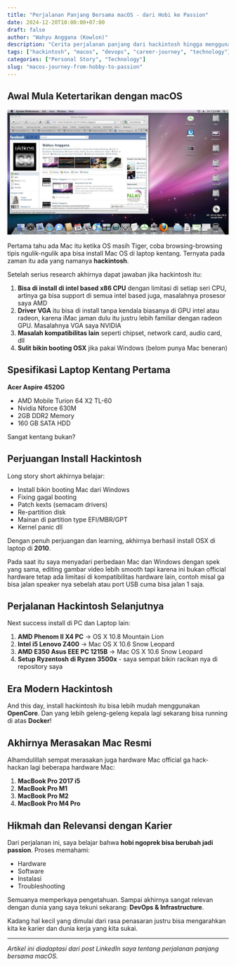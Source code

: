 ```yaml
---
title: "Perjalanan Panjang Bersama macOS - dari Hobi ke Passion"
date: 2024-12-20T10:00:00+07:00
draft: false
author: "Wahyu Anggana (Kowlon)"
description: "Cerita perjalanan panjang dari hackintosh hingga menggunakan Mac resmi, dan bagaimana hobi ngoprek berubah menjadi passion yang relevan dengan karier DevOps."
tags: ["hackintosh", "macos", "devops", "career-journey", "technology"]
categories: ["Personal Story", "Technology"]
slug: "macos-journey-from-hobby-to-passion"
---
```


## Awal Mula Ketertarikan dengan macOS

![macOS Journey](macos.jpeg)

Pertama tahu ada Mac itu ketika OS masih Tiger, coba browsing-browsing tipis ngulik-ngulik apa bisa install Mac OS di laptop kentang. Ternyata pada zaman itu ada yang namanya **hackintosh**.

Setelah serius research akhirnya dapat jawaban jika hackintosh itu:

1. **Bisa di install di intel based x86 CPU** dengan limitasi di setiap seri CPU, artinya ga bisa support di semua intel based juga, masalahnya prosesor saya AMD
2. **Driver VGA** itu bisa di install tanpa kendala biasanya di GPU intel atau radeon, karena iMac jaman dulu itu justru lebih familiar dengan radeon GPU. Masalahnya VGA saya NVIDIA
3. **Masalah kompatibilitas lain** seperti chipset, network card, audio card, dll
4. **Sulit bikin booting OSX** jika pakai Windows (belom punya Mac beneran)

## Spesifikasi Laptop Kentang Pertama

**Acer Aspire 4520G**
- AMD Mobile Turion 64 X2 TL-60
- Nvidia Nforce 630M
- 2GB DDR2 Memory
- 160 GB SATA HDD

Sangat kentang bukan?

## Perjuangan Install Hackintosh

Long story short akhirnya belajar:
- Install bikin booting Mac dari Windows
- Fixing gagal booting
- Patch kexts (semacam drivers)
- Re-partition disk
- Mainan di partition type EFI/MBR/GPT
- Kernel panic dll

Dengan penuh perjuangan dan learning, akhirnya berhasil install OSX di laptop di **2010**.

Pada saat itu saya menyadari perbedaan Mac dan Windows dengan spek yang sama, editing gambar video lebih smooth tapi karena ini bukan official hardware tetap ada limitasi di kompatibilitas hardware lain, contoh misal ga bisa jalan speaker nya sebelah atau port USB cuma bisa jalan 1 saja.

## Perjalanan Hackintosh Selanjutnya

Next success install di PC dan Laptop lain:

1. **AMD Phenom II X4 PC** → OS X 10.8 Mountain Lion
2. **Intel i5 Lenovo Z400** → Mac OS X 10.6 Snow Leopard
3. **AMD E350 Asus EEE PC 1215B** → Mac OS X 10.6 Snow Leopard
4. **Setup Ryzentosh di Ryzen 3500x** - saya sempat bikin racikan nya di repository saya

## Era Modern Hackintosh

And this day, install hackintosh itu bisa lebih mudah menggunakan **OpenCore**. Dan yang lebih geleng-geleng kepala lagi sekarang bisa running di atas **Docker**!

## Akhirnya Merasakan Mac Resmi

Alhamdulillah sempat merasakan juga hardware Mac official ga hack-hackan lagi beberapa hardware Mac:

1. **MacBook Pro 2017 i5**
2. **MacBook Pro M1**
3. **MacBook Pro M2**
4. **MacBook Pro M4 Pro**

## Hikmah dan Relevansi dengan Karier

Dari perjalanan ini, saya belajar bahwa **hobi ngoprek bisa berubah jadi passion**. Proses memahami:
- Hardware
- Software
- Instalasi
- Troubleshooting

Semuanya memperkaya pengetahuan. Sampai akhirnya sangat relevan dengan dunia yang saya tekuni sekarang: **DevOps & Infrastructure**.

Kadang hal kecil yang dimulai dari rasa penasaran justru bisa mengarahkan kita ke karier dan dunia kerja yang kita sukai.

---

*Artikel ini diadaptasi dari post LinkedIn saya tentang perjalanan panjang bersama macOS.*